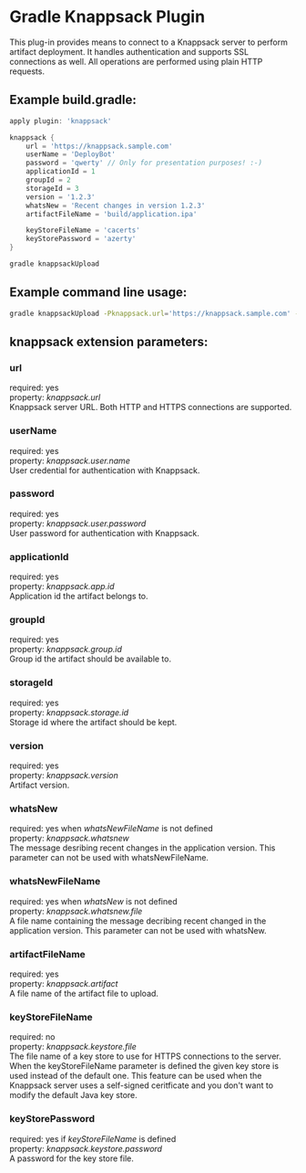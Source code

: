 Gradle Knappsack Plugin
=======================

This plug-in provides means to connect to a Knappsack server to perform artifact deployment. It handles authentication and supports SSL connections as well. All operations are performed using plain HTTP requests.

Example build.gradle:
---------------------

```groovy
apply plugin: 'knappsack'

knappsack {
    url = 'https://knappsack.sample.com'
    userName = 'DeployBot'
    password = 'qwerty' // Only for presentation purposes! :-)
    applicationId = 1
    groupId = 2
    storageId = 3
    version = '1.2.3'
    whatsNew = 'Recent changes in version 1.2.3'
    artifactFileName = 'build/application.ipa'

    keyStoreFileName = 'cacerts'
    keyStorePassword = 'azerty'
}
```

```bash
gradle knappsackUpload
```

Example command line usage:
---------------------------
```bash
gradle knappsackUpload -Pknappsack.url='https://knappsack.sample.com' -Pknappsack.user.name='DeployBot' -Pknappsack.password='qwerty' -Pknappsack.app.id=1 -Pknappsack.group.id=2 -Pknappsack.storage.id=3 -Pknappsack.version='1.2.3' -Pknappsack.whatsNew='Recent changes in version 1.2.3' -Pknappsack.artifact='build/application.ipa' -Pknappsack.keystore.file='cacerts' -Pknappsack.keystore.password='azerty'
```

knappsack extension parameters:
-------------------------------

### **url**
required: yes  
property: _knappsack.url_  
Knappsack server URL. Both HTTP and HTTPS connections are supported.  

### **userName**
required: yes  
property: _knappsack.user.name_  
User credential for authentication with Knappsack.  

### **password**
required: yes  
property: _knappsack.user.password_  
User password for authentication with Knappsack.  

### **applicationId**
required: yes  
property: _knappsack.app.id_  
Application id the artifact belongs to.  

### **groupId**
required: yes  
property: _knappsack.group.id_  
Group id the artifact should be available to.  

### **storageId**
required: yes  
property: _knappsack.storage.id_  
Storage id where the artifact should be kept.  

### **version**
required: yes  
property: _knappsack.version_  
Artifact version.  

### **whatsNew**
required: yes when _whatsNewFileName_ is not defined  
property: _knappsack.whatsnew_  
The message desribing recent changes in the application version. This parameter can not be used with whatsNewFileName.

### **whatsNewFileName**
required: yes when _whatsNew_ is not defined  
property: _knappsack.whatsnew.file_  
A file name containing the message decribing recent changed in the application version. This parameter can not be used with whatsNew.

### **artifactFileName**
required: yes  
property: _knappsack.artifact_  
A file name of the artifact file to upload.  

### **keyStoreFileName**
required: no  
property: _knappsack.keystore.file_  
The file name of a key store to use for HTTPS connections to the server. When the keyStoreFileName parameter is defined the given key store is used instead of the default one. This feature can be used when the Knappsack server uses a self-signed ceritficate and you don't want to modify the default Java key store.

### **keyStorePassword**
required: yes if _keyStoreFileName_ is defined  
property: _knappsack.keystore.password_  
A password for the key store file.

